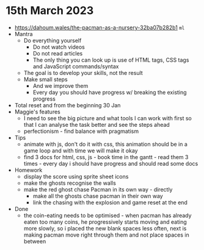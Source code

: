 # 15th March 2023

* https://dahoum.wales/the-pacman-as-a-nursery-32ba07b282b1 `ml`
* Mantra
  * Do everything yourself
    * Do not watch videos
    * Do not read articles
    * The only thing you can look up is use of HTML tags, CSS tags and JavaScript commands/syntax
  * The goal is to develop your skills, not the result
  * Make small steps
    * And we improve them
    * Every day you should have progress w/ breaking the existing progress
* Total reset and from the beginning 30 Jan
* Maggie's features
  * I need to see the big picture and what tools I can work with first so that I can analyse the task better and see the steps ahead
  * perfectionism - find balance with pragmatism
* Tips
  * animate with js, don't do it with css, this animation should be in a game loop and with time we will make it okay
  * find 3 docs for html, css, js - book time in the gantt - read them 3 times - every day i should have progress and should read some docs
* Homework
  * display the score using sprite sheet icons
  * make the ghosts recognise the walls
  * make the red ghost chase Pacman in its own way - directly
    * make all the ghosts chase pacman in their own way
    * link the chasing with the explosion and game reset at the end
* Done
  * the coin-eating needs to be optimised - when pacman has already eaten too many coins, he progressively starts moving and eating more slowly, so i placed the new blank spaces less often, next is making pacman move right through them and not place spaces in between 